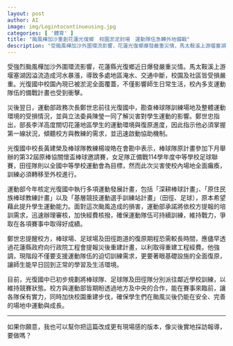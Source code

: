 ```yaml
---
layout: post
author: AI
image: img/Logintocontinueusing.jpg
categories: [ '體育' ]
title: "颱風樺加沙重創花蓮光復鄉　校園淤泥封場　運動隊伍急轉外地備戰"  
description: "受颱風樺加沙外圍環流影響，花蓮光復鄉爆發嚴重災情，馬太鞍溪上游堰塞湖溢流引發河水暴漲，光復國中校園淤泥遍布，棒球場、足球場及田徑跑道全面癱瘓。運動部政務次長鄭世忠與立委陳瑩勘災，承諾加速經費核撥，協助棒球隊、女足隊及田徑隊轉移外校訓練備戰，並推動基礎設施重建，力求學生在賽事前保有戰力與安全運動環境。"  "
---
```

受強烈颱風樺加沙外圍環流影響，花蓮縣光復鄉近日爆發嚴重災情。馬太鞍溪上游堰塞湖因溢流造成河水暴漲，導致多處地區淹水、交通中斷，校園及社區皆受損嚴重。光復國中校園內現已被淤泥全面覆蓋，不僅影響師生日常生活，校內多支運動隊伍的備戰計畫也受到衝擊。  

災後翌日，運動部政務次長鄭世忠前往光復國中，勘查棒球隊訓練場地及整體運動環境的受損情況，並與立法委員陳瑩一同了解災害對學生運動的影響。鄭世忠指出，部長李洋高度關切花蓮地區學生的運動環境與復原進度，因此指示他必須掌握第一線狀況，傾聽校方與教練的需求，並迅速啟動協助機制。  

光復國中校長黃建榮及棒球隊教練楊竣皓在會勘中表示，棒球隊原計畫參加下月舉辦的第32屆原棒協關懷盃棒球邀請賽，女足隊正備戰114學年度中等學校足球聯賽，田徑隊則以全國中等學校運動會為目標，然而此次災害使校內場地全面癱瘓，訓練必須轉移至外校進行。  

運動部今年核定光復國中執行多項運動發展計畫，包括「深耕棒球計畫」、「原住民族棒球教練計畫」以及「基層競技運動選手訓練站計畫」（田徑、足球），原本希望藉此提升學生運動能力。面對這次颱風造成的損害，運動部承諾將依校方提報的培訓需求，迅速辦理審核，加快經費核撥，確保運動隊伍可持續訓練，維持戰力，爭取在各項賽事中取得好成績。  

鄭世忠提醒校方，棒球場、足球場及田徑跑道的復原期程恐需較長時間，應儘早透過花蓮縣政府向行政院工程會提報災後重建計畫，以利取得重建工程經費。他強調，現階段不僅要支援運動隊伍的迫切訓練需求，更要著眼基礎設施的全面復原，讓師生能早日回到正常的學習及生活環境。  

目前，光復國中已初步規劃將棒球隊、足球隊及田徑隊分別派往鄰近學校訓練，以維持競賽狀態。校方與運動部皆期盼透過地方及中央的合作，能在賽事來臨前，讓各隊保有實力，同時加快校園重建步伐，確保學生們在颱風災後仍能在安全、完善的場地中運動與成長。  

---

如果你願意，我也可以幫你把這篇改成更有現場感的版本，像災後實地採訪報導，要做嗎？